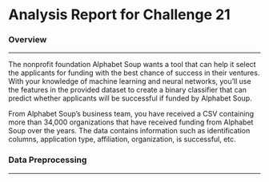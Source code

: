 <h1>Analysis Report for Challenge 21</h>

<h3>Overview</h3><hr>
The nonprofit foundation Alphabet Soup wants a tool that can help it select the applicants for funding with the best chance of success in their ventures. With your knowledge of machine learning and neural networks, you’ll use the features in the provided dataset to create a binary classifier that can predict whether applicants will be successful if funded by Alphabet Soup.

From Alphabet Soup’s business team, you have received a CSV containing more than 34,000 organizations that have received funding from Alphabet Soup over the years. The data contains information such as identification columns, application type, affiliation, organization, is successful, etc.

<h3>Data Preprocessing</h3><hr>



